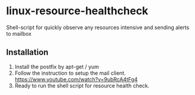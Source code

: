 # linux-resource-healthcheck
Shell-script for quickly observe any resources intensive and sending alerts to mailbox 

## Installation
1. Install the postfix by apt-get / yum
2. Follow the instruction to setup the mail client. https://www.youtube.com/watch?v=9ubRcA4tFg4
3. Ready to run the shell script for resource health check.
